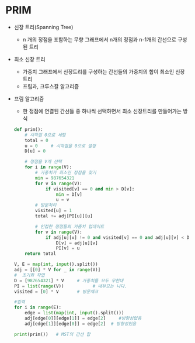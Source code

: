 # PRIM

- 신장 트리(Spanning Tree)
  - n 개의 정점을 포함하는 무향 그래프에서 n개의 정점과 n-1개의 간선으로 구성된 트리

- 최소 신장 트리
  - 가중치 그래프에서 신장트리를 구성하는 간선들의 가중치의 합이 최소인 신장트리
  - 프림과, 크루스칼 알고리즘

- 프림 알고리즘

  - 한 정점에 연결된 간선들 중 하나씩 선택하면서 최소 신장트리를 만들어가는 방식

  ```python
  def prim():
      # 시작점 0으로 세팅
      total = 0
      u = 0     # 시작점을 0으로 설정
      D[u] = 0
  
      # 정점을 V개 선택
      for i in range(V):
          # 가중치가 최소인 정점을 찾기
          min = 987654321
          for v in range(V):
              if visited[v] == 0 and min > D[v]:
                  min = D[v]
                  u = v
          # 방문처리
          visited[u] = 1
          total += adj[PI[u]][u]
  
          # 인접한 정점들의 가중치 업데이트
          for v in range(V):
              if adj[u][v] != 0 and visited[v] == 0 and adj[u][v] < D[v]:
                  D[v] = adj[u][v]
                  PI[v] = u
      return total
  
  V, E = map(int, input().split())
  adj = [[0] * V for _ in range(V)]
  #  초기화 작업
  D = [987654321] * V     # 가중치를 모두 무한대
  PI = list(range(V))           # 내부모는 나다.
  visited = [0] * V       # 방문체크
  
  #입력
  for i in range(E):
      edge = list(map(int, input().split()))
      adj[edge[0]][edge[1]] = edge[2]     #방향성없음
      adj[edge[1]][edge[0]] = edge[2]  # 방향성있음
  
  print(prim())   # MST의 간선 합
  ```

  
